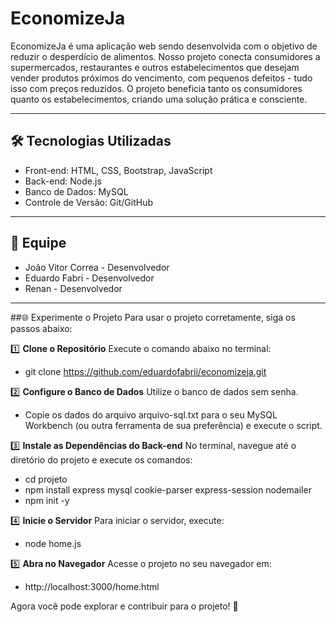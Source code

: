 # EconomizeJa
EconomizeJa é uma aplicação web sendo desenvolvida com o objetivo de reduzir o desperdício de alimentos. Nosso projeto conecta consumidores a supermercados, restaurantes e outros estabelecimentos que desejam vender produtos próximos do vencimento, com pequenos defeitos - tudo isso com preços reduzidos. O projeto beneficia tanto os consumidores quanto os estabelecimentos, criando uma solução prática e consciente.

***

## 🛠 Tecnologias Utilizadas
+ Front-end: HTML, CSS, Bootstrap, JavaScript
+ Back-end: Node.js
+ Banco de Dados: MySQL
+ Controle de Versão: Git/GitHub

***

## 👥 Equipe
+ João Vitor Correa - Desenvolvedor
+ Eduardo Fabri - Desenvolvedor
+ Renan - Desenvolvedor

***

##🌐 Experimente o Projeto
Para usar o projeto corretamente, siga os passos abaixo:

1️⃣ <b>Clone o Repositório</b>
Execute o comando abaixo no terminal:
+ git clone https://github.com/eduardofabrii/economizeja.git

2️⃣ <b>Configure o Banco de Dados</b>
Utilize o banco de dados sem senha.
+ Copie os dados do arquivo arquivo-sql.txt para o seu MySQL Workbench (ou outra ferramenta de sua preferência) e execute o script.

3️⃣ <b>Instale as Dependências do Back-end</b>
No terminal, navegue até o diretório do projeto e execute os comandos:
+ cd projeto
+ npm install express mysql cookie-parser express-session nodemailer
+ npm init -y

4️⃣ <b>Inicie o Servidor</b>
Para iniciar o servidor, execute:
+ node home.js

5️⃣ <b>Abra no Navegador</b>
Acesse o projeto no seu navegador em:
+ http://localhost:3000/home.html

Agora você pode explorar e contribuir para o projeto! 🌟
